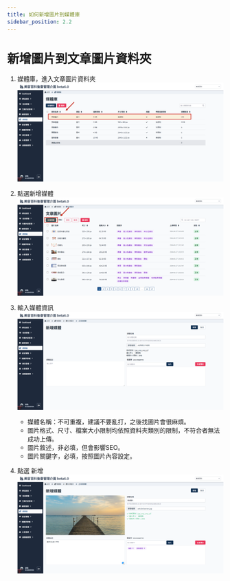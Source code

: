 ```yaml
---
title: 如何新增圖片到媒體庫
sidebar_position: 2.2
---
```


# 新增圖片到文章圖片資料夾

1. 媒體庫，進入文章圖片資料夾
   ![進入文章圖片資料夾](img/go-to-article-folde.png)

2. 點選新增媒體
   ![新增媒體](img/add-img-to-article-folder-01.png)

3. 輸入媒體資訊
   ![輸入媒體資訊](img/add-img-to-article-folder-02.png)

    - 媒體名稱：不可重複，建議不要亂打，之後找圖片會很麻煩。
    - 圖片格式、尺寸、檔案大小限制均依照資料夾類別的限制，不符合者無法成功上傳。
    - 圖片敘述，非必填，但會影響SEO。
    - 圖片關鍵字，必填，按照圖片內容設定。

4. 點選 新增
   ![新增媒體](img/add-img-to-article-folder-03.png)
